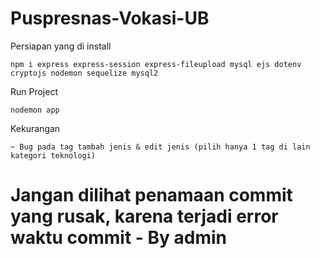 # Puspresnas-Vokasi-UB

Persiapan yang di install
```
npm i express express-session express-fileupload mysql ejs dotenv cryptojs nodemon sequelize mysql2
```

Run Project 
```
nodemon app
```

Kekurangan 
```
~ Bug pada tag tambah jenis & edit jenis (pilih hanya 1 tag di lain kategori teknologi)
```
# Jangan dilihat penamaan commit yang rusak, karena terjadi error waktu commit - By admin
